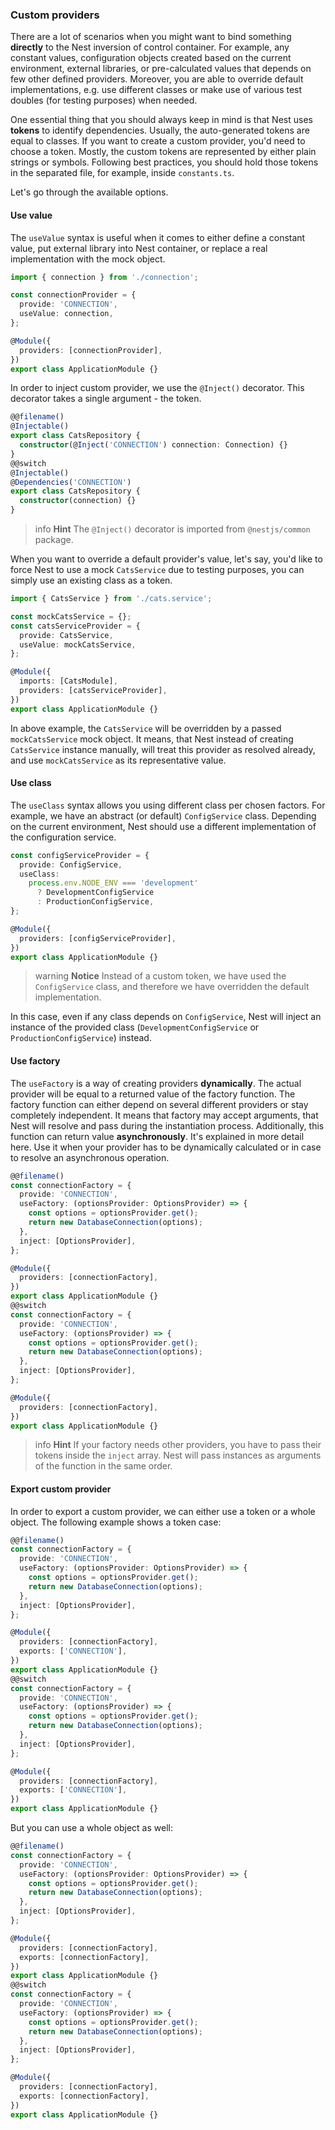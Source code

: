 ### Custom providers

There are a lot of scenarios when you might want to bind something **directly** to the Nest inversion of control container. For example, any constant values, configuration objects created based on the current environment, external libraries, or pre-calculated values that depends on few other defined providers. Moreover, you are able to override default implementations, e.g. use different classes or make use of various test doubles (for testing purposes) when needed.

One essential thing that you should always keep in mind is that Nest uses **tokens** to identify dependencies. Usually, the auto-generated tokens are equal to classes. If you want to create a custom provider, you'd need to choose a token. Mostly, the custom tokens are represented by either plain strings or symbols. Following best practices, you should hold those tokens in the separated file, for example, inside `constants.ts`.

Let's go through the available options.

#### Use value

The `useValue` syntax is useful when it comes to either define a constant value, put external library into Nest container, or replace a real implementation with the mock object.

```typescript
import { connection } from './connection';

const connectionProvider = {
  provide: 'CONNECTION',
  useValue: connection,
};

@Module({
  providers: [connectionProvider],
})
export class ApplicationModule {}
```

In order to inject custom provider, we use the `@Inject()` decorator. This decorator takes a single argument - the token.

```typescript
@@filename()
@Injectable()
export class CatsRepository {
  constructor(@Inject('CONNECTION') connection: Connection) {}
}
@@switch
@Injectable()
@Dependencies('CONNECTION')
export class CatsRepository {
  constructor(connection) {}
}
```

> info **Hint** The `@Inject()` decorator is imported from `@nestjs/common` package.

When you want to override a default provider's value, let's say, you'd like to force Nest to use a mock `CatsService` due to testing purposes, you can simply use an existing class as a token.

```typescript
import { CatsService } from './cats.service';

const mockCatsService = {};
const catsServiceProvider = {
  provide: CatsService,
  useValue: mockCatsService,
};

@Module({
  imports: [CatsModule],
  providers: [catsServiceProvider],
})
export class ApplicationModule {}
```

In above example, the `CatsService` will be overridden by a passed `mockCatsService` mock object. It means, that Nest instead of creating `CatsService` instance manually, will treat this provider as resolved already, and use `mockCatsService` as its representative value.

#### Use class

The `useClass` syntax allows you using different class per chosen factors. For example, we have an abstract (or default) `ConfigService` class. Depending on the current environment, Nest should use a different implementation of the configuration service.

```typescript
const configServiceProvider = {
  provide: ConfigService,
  useClass:
    process.env.NODE_ENV === 'development'
      ? DevelopmentConfigService
      : ProductionConfigService,
};

@Module({
  providers: [configServiceProvider],
})
export class ApplicationModule {}
```

> warning **Notice** Instead of a custom token, we have used the `ConfigService` class, and therefore we have overridden the default implementation.

In this case, even if any class depends on `ConfigService`, Nest will inject an instance of the provided class (`DevelopmentConfigService` or `ProductionConfigService`) instead.

#### Use factory

The `useFactory` is a way of creating providers **dynamically**. The actual provider will be equal to a returned value of the factory function. The factory function can either depend on several different providers or stay completely independent. It means that factory may accept arguments, that Nest will resolve and pass during the instantiation process. Additionally, this function can return value **asynchronously**. It's explained in more detail here. Use it when your provider has to be dynamically calculated or in case to resolve an asynchronous operation.

```typescript
@@filename()
const connectionFactory = {
  provide: 'CONNECTION',
  useFactory: (optionsProvider: OptionsProvider) => {
    const options = optionsProvider.get();
    return new DatabaseConnection(options);
  },
  inject: [OptionsProvider],
};

@Module({
  providers: [connectionFactory],
})
export class ApplicationModule {}
@@switch
const connectionFactory = {
  provide: 'CONNECTION',
  useFactory: (optionsProvider) => {
    const options = optionsProvider.get();
    return new DatabaseConnection(options);
  },
  inject: [OptionsProvider],
};

@Module({
  providers: [connectionFactory],
})
export class ApplicationModule {}
```

> info **Hint** If your factory needs other providers, you have to pass their tokens inside the `inject` array. Nest will pass instances as arguments of the function in the same order.

#### Export custom provider

In order to export a custom provider, we can either use a token or a whole object. The following example shows a token case:

```typescript
@@filename()
const connectionFactory = {
  provide: 'CONNECTION',
  useFactory: (optionsProvider: OptionsProvider) => {
    const options = optionsProvider.get();
    return new DatabaseConnection(options);
  },
  inject: [OptionsProvider],
};

@Module({
  providers: [connectionFactory],
  exports: ['CONNECTION'],
})
export class ApplicationModule {}
@@switch
const connectionFactory = {
  provide: 'CONNECTION',
  useFactory: (optionsProvider) => {
    const options = optionsProvider.get();
    return new DatabaseConnection(options);
  },
  inject: [OptionsProvider],
};

@Module({
  providers: [connectionFactory],
  exports: ['CONNECTION'],
})
export class ApplicationModule {}
```

But you can use a whole object as well:

```typescript
@@filename()
const connectionFactory = {
  provide: 'CONNECTION',
  useFactory: (optionsProvider: OptionsProvider) => {
    const options = optionsProvider.get();
    return new DatabaseConnection(options);
  },
  inject: [OptionsProvider],
};

@Module({
  providers: [connectionFactory],
  exports: [connectionFactory],
})
export class ApplicationModule {}
@@switch
const connectionFactory = {
  provide: 'CONNECTION',
  useFactory: (optionsProvider) => {
    const options = optionsProvider.get();
    return new DatabaseConnection(options);
  },
  inject: [OptionsProvider],
};

@Module({
  providers: [connectionFactory],
  exports: [connectionFactory],
})
export class ApplicationModule {}
```
